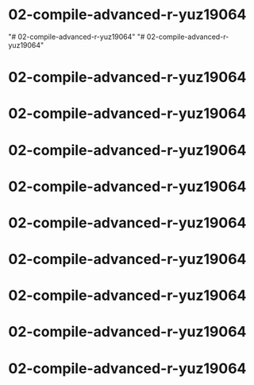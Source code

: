 # 02-compile-advanced-r-yuz19064
"# 02-compile-advanced-r-yuz19064" 
"# 02-compile-advanced-r-yuz19064" 
# 02-compile-advanced-r-yuz19064
# 02-compile-advanced-r-yuz19064
# 02-compile-advanced-r-yuz19064
# 02-compile-advanced-r-yuz19064
# 02-compile-advanced-r-yuz19064
# 02-compile-advanced-r-yuz19064
# 02-compile-advanced-r-yuz19064
# 02-compile-advanced-r-yuz19064
# 02-compile-advanced-r-yuz19064
